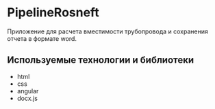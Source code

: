 # PipelineRosneft

Приложение для расчета вместимости трубопровода и сохранения отчета в формате word.

## Используемые технологии и библиотеки

- html
- css 
- angular
- docx.js
